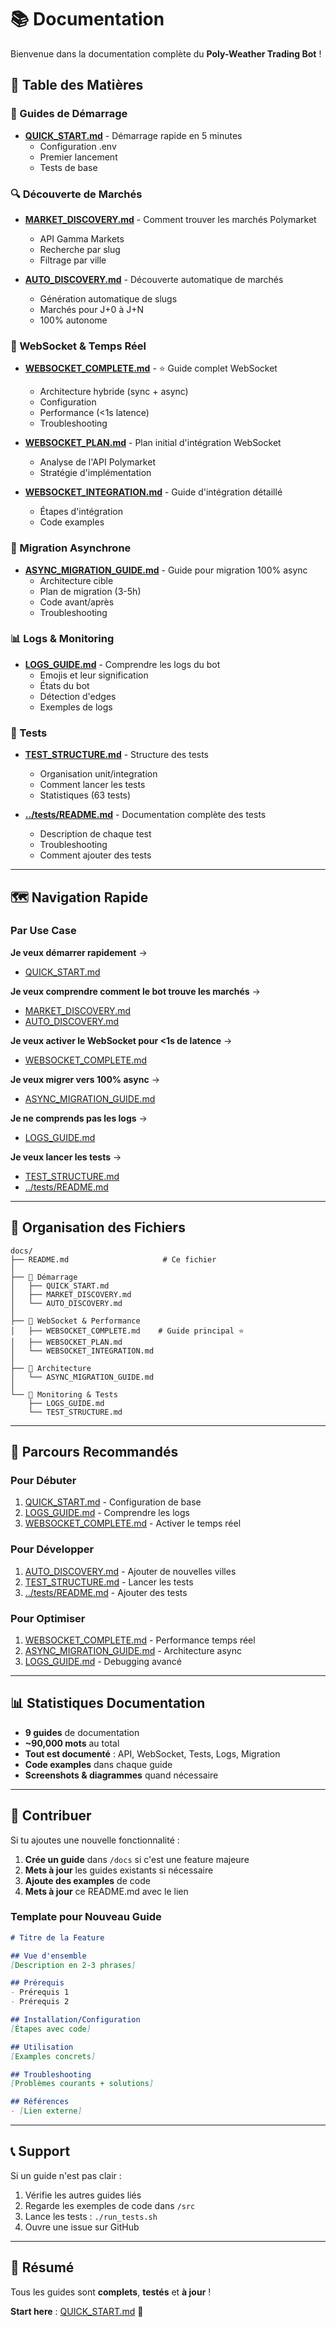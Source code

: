# 📚 Documentation

Bienvenue dans la documentation complète du **Poly-Weather Trading Bot** !

## 📖 Table des Matières

### 🚀 Guides de Démarrage
- **[QUICK_START.md](QUICK_START.md)** - Démarrage rapide en 5 minutes
  - Configuration .env
  - Premier lancement
  - Tests de base

### 🔍 Découverte de Marchés
- **[MARKET_DISCOVERY.md](MARKET_DISCOVERY.md)** - Comment trouver les marchés Polymarket
  - API Gamma Markets
  - Recherche par slug
  - Filtrage par ville

- **[AUTO_DISCOVERY.md](AUTO_DISCOVERY.md)** - Découverte automatique de marchés
  - Génération automatique de slugs
  - Marchés pour J+0 à J+N
  - 100% autonome

### 📡 WebSocket & Temps Réel
- **[WEBSOCKET_COMPLETE.md](WEBSOCKET_COMPLETE.md)** - ⭐ Guide complet WebSocket
  - Architecture hybride (sync + async)
  - Configuration
  - Performance (<1s latence)
  - Troubleshooting

- **[WEBSOCKET_PLAN.md](WEBSOCKET_PLAN.md)** - Plan initial d'intégration WebSocket
  - Analyse de l'API Polymarket
  - Stratégie d'implémentation

- **[WEBSOCKET_INTEGRATION.md](WEBSOCKET_INTEGRATION.md)** - Guide d'intégration détaillé
  - Étapes d'intégration
  - Code examples

### 🔄 Migration Asynchrone
- **[ASYNC_MIGRATION_GUIDE.md](ASYNC_MIGRATION_GUIDE.md)** - Guide pour migration 100% async
  - Architecture cible
  - Plan de migration (3-5h)
  - Code avant/après
  - Troubleshooting

### 📊 Logs & Monitoring
- **[LOGS_GUIDE.md](LOGS_GUIDE.md)** - Comprendre les logs du bot
  - Emojis et leur signification
  - États du bot
  - Détection d'edges
  - Exemples de logs

### 🧪 Tests
- **[TEST_STRUCTURE.md](TEST_STRUCTURE.md)** - Structure des tests
  - Organisation unit/integration
  - Comment lancer les tests
  - Statistiques (63 tests)

- **[../tests/README.md](../tests/README.md)** - Documentation complète des tests
  - Description de chaque test
  - Troubleshooting
  - Comment ajouter des tests

---

## 🗺️ Navigation Rapide

### Par Use Case

**Je veux démarrer rapidement** →
- [QUICK_START.md](QUICK_START.md)

**Je veux comprendre comment le bot trouve les marchés** →
- [MARKET_DISCOVERY.md](MARKET_DISCOVERY.md)
- [AUTO_DISCOVERY.md](AUTO_DISCOVERY.md)

**Je veux activer le WebSocket pour <1s de latence** →
- [WEBSOCKET_COMPLETE.md](WEBSOCKET_COMPLETE.md)

**Je veux migrer vers 100% async** →
- [ASYNC_MIGRATION_GUIDE.md](ASYNC_MIGRATION_GUIDE.md)

**Je ne comprends pas les logs** →
- [LOGS_GUIDE.md](LOGS_GUIDE.md)

**Je veux lancer les tests** →
- [TEST_STRUCTURE.md](TEST_STRUCTURE.md)
- [../tests/README.md](../tests/README.md)

---

## 📂 Organisation des Fichiers

```
docs/
├── README.md                     # Ce fichier
│
├── 🚀 Démarrage
│   ├── QUICK_START.md
│   ├── MARKET_DISCOVERY.md
│   └── AUTO_DISCOVERY.md
│
├── 📡 WebSocket & Performance
│   ├── WEBSOCKET_COMPLETE.md    # Guide principal ⭐
│   ├── WEBSOCKET_PLAN.md
│   └── WEBSOCKET_INTEGRATION.md
│
├── 🔄 Architecture
│   └── ASYNC_MIGRATION_GUIDE.md
│
└── 🧪 Monitoring & Tests
    ├── LOGS_GUIDE.md
    └── TEST_STRUCTURE.md
```

---

## 🎯 Parcours Recommandés

### Pour Débuter
1. [QUICK_START.md](QUICK_START.md) - Configuration de base
2. [LOGS_GUIDE.md](LOGS_GUIDE.md) - Comprendre les logs
3. [WEBSOCKET_COMPLETE.md](WEBSOCKET_COMPLETE.md) - Activer le temps réel

### Pour Développer
1. [AUTO_DISCOVERY.md](AUTO_DISCOVERY.md) - Ajouter de nouvelles villes
2. [TEST_STRUCTURE.md](TEST_STRUCTURE.md) - Lancer les tests
3. [../tests/README.md](../tests/README.md) - Ajouter des tests

### Pour Optimiser
1. [WEBSOCKET_COMPLETE.md](WEBSOCKET_COMPLETE.md) - Performance temps réel
2. [ASYNC_MIGRATION_GUIDE.md](ASYNC_MIGRATION_GUIDE.md) - Architecture async
3. [LOGS_GUIDE.md](LOGS_GUIDE.md) - Debugging avancé

---

## 📊 Statistiques Documentation

- **9 guides** de documentation
- **~90,000 mots** au total
- **Tout est documenté** : API, WebSocket, Tests, Logs, Migration
- **Code examples** dans chaque guide
- **Screenshots & diagrammes** quand nécessaire

---

## 🤝 Contribuer

Si tu ajoutes une nouvelle fonctionnalité :

1. **Crée un guide** dans `/docs` si c'est une feature majeure
2. **Mets à jour** les guides existants si nécessaire
3. **Ajoute des examples** de code
4. **Mets à jour** ce README.md avec le lien

### Template pour Nouveau Guide

```markdown
# Titre de la Feature

## Vue d'ensemble
[Description en 2-3 phrases]

## Prérequis
- Prérequis 1
- Prérequis 2

## Installation/Configuration
[Étapes avec code]

## Utilisation
[Examples concrets]

## Troubleshooting
[Problèmes courants + solutions]

## Références
- [Lien externe]
```

---

## 📞 Support

Si un guide n'est pas clair :
1. Vérifie les autres guides liés
2. Regarde les exemples de code dans `/src`
3. Lance les tests : `./run_tests.sh`
4. Ouvre une issue sur GitHub

---

## 🎉 Résumé

Tous les guides sont **complets**, **testés** et **à jour** !

**Start here** : [QUICK_START.md](QUICK_START.md) 🚀
